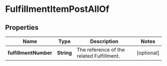 

# FulfillmentItemPostAllOf


## Properties

| Name | Type | Description | Notes |
|------------ | ------------- | ------------- | -------------|
|**fulfillmentNumber** | **String** | The reference of the related Fulfillment.  |  [optional] |



